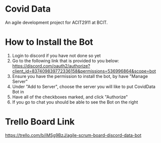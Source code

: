 # Covid Data
An agile development project for ACIT2911 at BCIT.

# How to Install the Bot
1. Login to discord if you have not done so yet
2. Go to the following link that is provided to you below: 
https://discord.com/oauth2/authorize?client_id=837409839772336158&permissions=536996864&scope=bot
3. Ensure you have the permission to install the bot, by have "Manage Server"
4. Under "Add to Server", choose the server you will like to put CovidData Bot in 
5. Have all of the checkboxes marked, and click "Authorize"
6. If you go to chat you should be able to see the Bot on the right

# Trello Board Link
https://trello.com/b/iMSg9BzJ/agile-scrum-board-discord-data-bot
